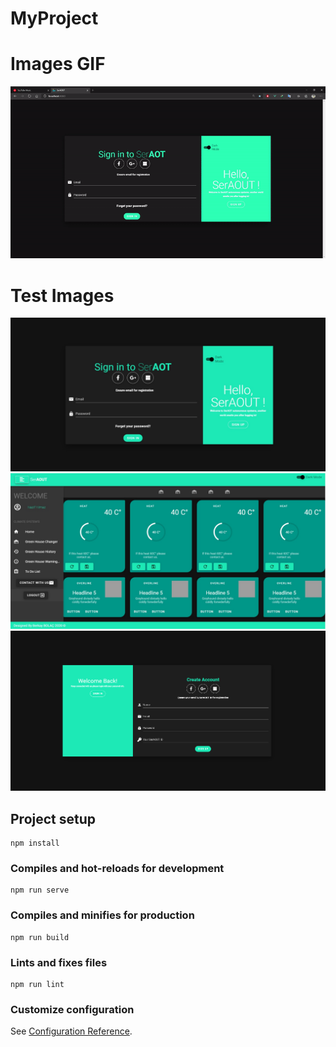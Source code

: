 # MyProject
#  Images GIF
![Test Image 0](https://github.com/berkaybolac/vuejs-dashboard-signin-signup-age/blob/master/tutorial.gif)


# Test Images
![Test Image 1](https://github.com/berkaybolac/vuejs-dashboard-signin-signup-age/blob/master/1.png)
![Test Image 2](https://github.com/berkaybolac/vuejs-dashboard-signin-signup-age/blob/master/2.png)
![Test Image 3](https://github.com/berkaybolac/vuejs-dashboard-signin-signup-age/blob/master/3.png)

## Project setup
```
npm install
```

### Compiles and hot-reloads for development
```
npm run serve
```

### Compiles and minifies for production
```
npm run build
```

### Lints and fixes files
```
npm run lint
```

### Customize configuration
See [Configuration Reference](https://cli.vuejs.org/config/).
